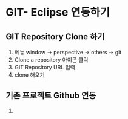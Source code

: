 # GIT- Eclipse 연동하기

## GIT Repository Clone 하기
1. 메뉴 window -> perspective -> others -> git
2. Clone a repository 아이콘 클릭
3. GIT Repository URL 입력
4. clone 해오기

## 기존 프로젝트 Github 연동
1. 